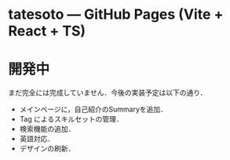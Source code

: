 # tatesoto — GitHub Pages (Vite + React + TS)

# 開発中

まだ完全には完成していません．今後の実装予定は以下の通り．

- メインページに，自己紹介のSummaryを追加．
- Tag によるスキルセットの管理．
- 検索機能の追加．
- 英語対応．
- デザインの刷新．
